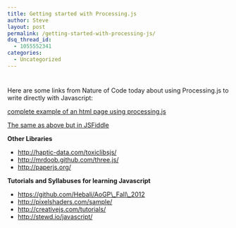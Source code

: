 ```yaml
---
title: Getting started with Processing.js
author: Steve
layout: post
permalink: /getting-started-with-processing-js/
dsq_thread_id:
  - 1055552341
categories:
  - Uncategorized
---
```

# 

Here are some links from Nature of Code today about using Processing.js to write directly with Javascript:

[complete example of an html page using processing.js][1]

 [1]: https://gist.github.com/4675519

[The same as above but in JSFiddle][2]

 [2]: http://jsfiddle.net/mzB4h/

**Other Libraries**

*   http://haptic-data.com/toxiclibsjs/
*   http://mrdoob.github.com/three.js/
*   http://paperjs.org/

**Tutorials and Syllabuses for learning Javascript**

*   https://github.com/Hebali/AoGP\_Fall\_2012
*   http://pixelshaders.com/sample/
*   http://creativejs.com/tutorials/
*   http://stewd.io/javascript/
